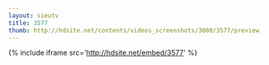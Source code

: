 ```yaml
---
layout: sieutv
title: 3577
thumb: http://hdsite.net/contents/videos_screenshots/3000/3577/preview_360p.mp4.jpg
---
```

{% include iframe src='http://hdsite.net/embed/3577' %}
 
